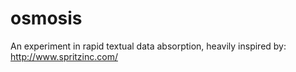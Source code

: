 osmosis
=======
An experiment in rapid textual data absorption, heavily inspired by: http://www.spritzinc.com/